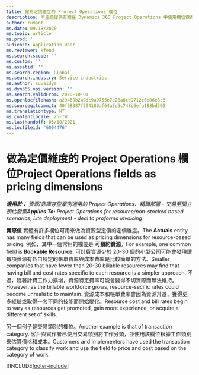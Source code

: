 ```yaml
---
title: 做為定價維度的 Project Operations 欄位
description: 本主題提供有關在 Dynamics 365 Project Operations 中使用欄位做為定價維度的資訊。
author: rumant
ms.date: 09/18/2020
ms.topic: article
ms.prod: ''
audience: Application User
ms.reviewer: kfend
ms.search.scope: ''
ms.custom: ''
ms.assetid: ''
ms.search.region: Global
ms.search.industry: Service industries
ms.author: suvaidya
ms.dyn365.ops.version: ''
ms.search.validFrom: 2020-10-01
ms.openlocfilehash: a29460b2a9dc9a9755e7e28a6cd9712c6b06e8c6
ms.sourcegitcommit: 40f68387f594180af64a5e5c748b6efa188bd300
ms.translationtype: HT
ms.contentlocale: zh-TW
ms.lasthandoff: 05/10/2021
ms.locfileid: "6004476"
---
```

# <a name="project-operations-fields-as-pricing-dimensions"></a><span data-ttu-id="012b9-103">做為定價維度的 Project Operations 欄位</span><span class="sxs-lookup"><span data-stu-id="012b9-103">Project Operations fields as pricing dimensions</span></span>

<span data-ttu-id="012b9-104">_**適用於：** 資源/非庫存型案例適用的 Project Operations、精簡部署 - 交易至開立預估發票_</span><span class="sxs-lookup"><span data-stu-id="012b9-104">_**Applies To:** Project Operations for resource/non-stocked based scenarios, Lite deployment - deal to proforma invoicing_</span></span>

<span data-ttu-id="012b9-105">**實際值** 實體有許多欄位可用來做為資源型定價的定價維度。</span><span class="sxs-lookup"><span data-stu-id="012b9-105">The **Actuals** entity has many fields that can be used as pricing dimensions for resource-based pricing.</span></span> <span data-ttu-id="012b9-106">例如，其中一個常用的欄位是 **可預約資源**。</span><span class="sxs-lookup"><span data-stu-id="012b9-106">For example, one common field is **Bookable Resource**.</span></span> <span data-ttu-id="012b9-107">可計費資源少於 20-30 個的小型公司可能會發現讓每項資源有各自特定的帳單費率與成本費率是比較簡單的方法。</span><span class="sxs-lookup"><span data-stu-id="012b9-107">Smaller companies that have fewer than 20-30 billable resources may find that having bill and cost rates specific to each resource is a simpler approach.</span></span> <span data-ttu-id="012b9-108">不過，隨著計費工作力擴增，資源特定費率可能會變得不切實際而無法維持。</span><span class="sxs-lookup"><span data-stu-id="012b9-108">However, as the billable workforce grows, resource-secific rates could become unrealistic to maintain.</span></span> <span data-ttu-id="012b9-109">資源成本和帳單費率會因為資源升遷、獲得更多經驗或取得一套不同的技能而開始變化。</span><span class="sxs-lookup"><span data-stu-id="012b9-109">Resource cost and bill rates begin to vary as resources get promoted, gain more experience, or acquire a different set of skills.</span></span> 

<span data-ttu-id="012b9-110">另一個例子是交易類別的欄位。</span><span class="sxs-lookup"><span data-stu-id="012b9-110">Another example is that of transaction category.</span></span> <span data-ttu-id="012b9-111">客戶與實作者已使用交易類別將工作分類，並使用該欄位根據工作類別來估算價格和成本。</span><span class="sxs-lookup"><span data-stu-id="012b9-111">Customers and Implementers have used the transaction category to classify work and use the field to price and cost based on the category of work.</span></span>


[!INCLUDE[footer-include](../includes/footer-banner.md)]